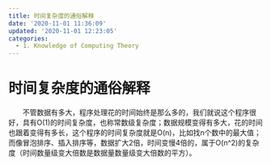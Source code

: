 ```yaml
---
title: 时间复杂度的通俗解释
date: '2020-11-01 11:36:09'
updated: '2020-11-01 12:23:05'
categories:
  - 1. Knowledge of Computing Theory
---
```

# 时间复杂度的通俗解释

　　不管数据有多大，程序处理花的时间始终是那么多的，我们就说这个程序很好，具有O(1)的时间复杂度，也称常数级复杂度；数据规模变得有多大，花的时间也跟着变得有多长，这个程序的时间复杂度就是O(n)，比如找n个数中的最大值；而像冒泡排序、插入排序等，数据扩大2倍，时间变慢4倍的，属于O(n^2)的复杂度（时间数量级变大倍数是数据量数量级变大倍数的平方）。

